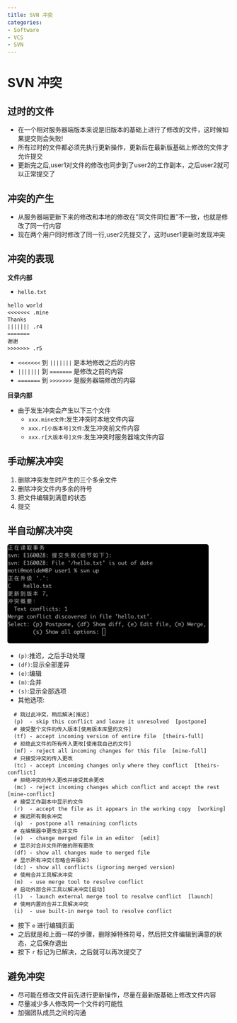 ```yaml
---
title: SVN 冲突
categories:
- Software
- VCS
- SVN
---
```

# SVN 冲突

## 过时的文件

- 在一个相对服务器端版本来说是旧版本的基础上进行了修改的文件，这时候如果提交则会失败!
- 所有过时的文件都必须先执行更新操作，更新后在最新版基础上修改的文件才允许提交
- 更新完之后,user1对文件的修改也同步到了user2的工作副本，之后user2就可以正常提交了

## 冲突的产生

- 从服务器端更新下来的修改和本地的修改在"同文件同位置”不一致，也就是修改了同一行内容
- 现在两个用户同时修改了同一行,user2先提交了，这时user1更新时发现冲突

## 冲突的表现

**文件内部**

- `hello.txt`

```
hello world
<<<<<<< .mine
Thanks
||||||| .r4
=======
谢谢
>>>>>>> .r5
```

- `<<<<<<<` 到 `|||||||` 是本地修改之后的内容
- `|||||||` 到 `=======` 是修改之前的内容
- `=======` 到 `>>>>>>>` 是服务器端修改的内容

**目录内部**

- 由于发生冲突会产生以下三个文件
  - `xxx.mine文件`:发生冲突时本地文件内容
  - `xxx.r[小版本号]文件`:发生冲突前文件内容
  - `xxx.r[大版本号]文件`:发生冲突时服务器端文件内容

## 手动解决冲突

1. 删除冲突发生时产生的三个多余文件
2. 删除冲突文件内多余的符号
3. 把文件编辑到满意的状态
4. 提交

## 半自动解决冲突

<img src="https://raw.githubusercontent.com/LuShan123888/Files/main/Pictures/2021-03-08-image-20210308132740095.png" alt="image-20210308132740095" style="zoom:50%;" />

- `(p)`:推迟，之后手动处理
- `(df)`:显示全部差异
- `(e)`:编辑
- `(m)`:合并
- `(s)`:显示全部选项
- 其他选项:

```
  # 跳过此冲突，稍后解决[推迟]
  (p)  - skip this conflict and leave it unresolved  [postpone]
  # 接受整个文件的传入版本[使用版本库里的文件]
  (tf) - accept incoming version of entire file  [theirs-full]
  # 拒绝此文件的所有传入更改[使用我自己的文件]
  (mf) - reject all incoming changes for this file  [mine-full]
  # 只接受冲突的传入更改
  (tc) - accept incoming changes only where they conflict  [theirs-conflict]
  # 拒绝冲突的传入更改并接受其余更改
  (mc) - reject incoming changes which conflict and accept the rest  [mine-conflict]
  # 接受工作副本中显示的文件
  (r)  - accept the file as it appears in the working copy  [working]
  # 推迟所有剩余冲突
  (q)  - postpone all remaining conflicts
  # 在编辑器中更改合并文件
  (e)  - change merged file in an editor  [edit]
  # 显示对合并文件所做的所有更改
  (df) - show all changes made to merged file
  # 显示所有冲突(忽略合并版本)
  (dc) - show all conflicts (ignoring merged version)
  # 使用合并工具解决冲突
  (m)  - use merge tool to resolve conflict
  # 启动外部合并工具以解决冲突[启动]
  (l)  - launch external merge tool to resolve conflict  [launch]
  # 使用内置的合并工具解决冲突
  (i)  - use built-in merge tool to resolve conflict
```

- 按下 `e` 进行编辑页面
- 之后就是和上面一样的步骤，删除掉特殊符号，然后把文件编辑到满意的状态，之后保存退出
- 按下 `r` 标记为已解决，之后就可以再次提交了

## 避免冲突

- 尽可能在修改文件前先进行更新操作，尽量在最新版基础上修改文件内容
- 尽量减少多人修改同一个文件的可能性
- 加强团队成员之间的沟通